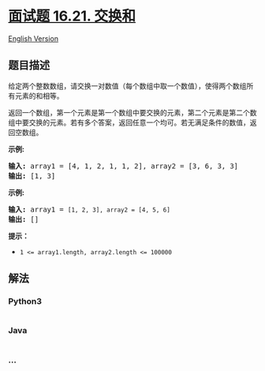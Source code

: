 # [面试题 16.21. 交换和](https://leetcode-cn.com/problems/sum-swap-lcci)

[English Version](/lcci/16.21.Sum%20Swap/README_EN.md)

## 题目描述
<!-- 这里写题目描述 -->
<p>给定两个整数数组，请交换一对数值（每个数组中取一个数值），使得两个数组所有元素的和相等。</p>

<p>返回一个数组，第一个元素是第一个数组中要交换的元素，第二个元素是第二个数组中要交换的元素。若有多个答案，返回任意一个均可。若无满足条件的数值，返回空数组。</p>

<p><strong>示例:</strong></p>

<pre><strong>输入:</strong> array1 = [4, 1, 2, 1, 1, 2], array2 = [3, 6, 3, 3]
<strong>输出:</strong> [1, 3]
</pre>

<p><strong>示例:</strong></p>

<pre><strong>输入:</strong> array1 = <code>[1, 2, 3], array2 = [4, 5, 6]</code>
<strong>输出: </strong>[]</pre>

<p><strong>提示：</strong></p>

<ul>
	<li><code>1 &lt;= array1.length, array2.length &lt;= 100000</code></li>
</ul>


## 解法
<!-- 这里可写通用的实现逻辑 -->


### Python3
<!-- 这里可写当前语言的特殊实现逻辑 -->

```python

```

### Java
<!-- 这里可写当前语言的特殊实现逻辑 -->

```java

```

### ...
```

```
